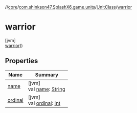 //[core](../../../../index.md)/[com.shinkson47.SplashX6.game.units](../../index.md)/[UnitClass](../index.md)/[warrior](index.md)

# warrior

[jvm]\
[warrior](index.md)()

## Properties

| Name | Summary |
|---|---|
| [name](../../../com.shinkson47.SplashX6.utility.configuration/-language-config/-languages/en/index.md#-372974862%2FProperties%2F971615585) | [jvm]<br>val [name](../../../com.shinkson47.SplashX6.utility.configuration/-language-config/-languages/en/index.md#-372974862%2FProperties%2F971615585): [String](https://kotlinlang.org/api/latest/jvm/stdlib/kotlin/-string/index.html) |
| [ordinal](../../../com.shinkson47.SplashX6.utility.configuration/-language-config/-languages/en/index.md#-739389684%2FProperties%2F971615585) | [jvm]<br>val [ordinal](../../../com.shinkson47.SplashX6.utility.configuration/-language-config/-languages/en/index.md#-739389684%2FProperties%2F971615585): [Int](https://kotlinlang.org/api/latest/jvm/stdlib/kotlin/-int/index.html) |
